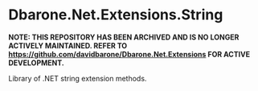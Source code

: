 # Dbarone.Net.Extensions.String

**NOTE: THIS REPOSITORY HAS BEEN ARCHIVED AND IS NO LONGER ACTIVELY MAINTAINED. REFER TO  https://github.com/davidbarone/Dbarone.Net.Extensions FOR ACTIVE DEVELOPMENT.**

Library of .NET string extension methods.
